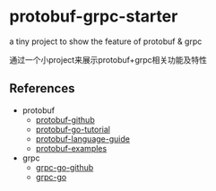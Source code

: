 # protobuf-grpc-starter

a tiny project to show the feature of protobuf & grpc

通过一个小project来展示protobuf+grpc相关功能及特性

## References

- protobuf
  - [protobuf-github](https://github.com/golang/protobuf)
  - [protobuf-go-tutorial](https://developers.google.com/protocol-buffers/docs/gotutorial)
  - [protobuf-language-guide](https://developers.google.com/protocol-buffers/docs/proto3)
  - [protobuf-examples](https://github.com/protocolbuffers/protobuf/tree/master/examples)
- grpc
  - [grpc-go-github](https://github.com/grpc/grpc-go)
  - [grpc-go](https://grpc.io/docs/languages/go/)


